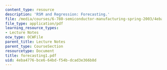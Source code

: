 ```yaml
---
content_type: resource
description: 'RSM and Regression: Forecasting.'
file: /media/courses/6-780-semiconductor-manufacturing-spring-2003/4eba4776bce664bdf54bdcad3e366b8d_forecasting1.pdf
file_type: application/pdf
learning_resource_types:
- Lecture Notes
ocw_type: OCWFile
parent_title: Lecture Notes
parent_type: CourseSection
resourcetype: Document
title: forecasting1.pdf
uid: 4eba4776-bce6-64bd-f54b-dcad3e366b8d
---
```

